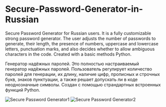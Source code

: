 # Secure-Password-Generator-in-Russian
Secure Password Generator for Russian users.
It is a fully customizable strong password generator. The user adjusts the number of passwords to generate, their length, the presence of numbers, uppercase and lowercase letters, punctuation marks, and also decides whether to allow ambiguous characters in the code. Created with a basic methods Python.

Генератор надёжных паролей.
Это полностью настраиваемый генератор надёжных паролей. Пользователь регулирует количество паролей для генерации, их длину, наличие цифр, прописных и строчных букв, знаков пунктуации, а также решает допускать ли в коде неоднозначные символы. Создан с помощью страндартных встроенных функций Python.

![Secure Password Generator1](https://user-images.githubusercontent.com/78534796/107041331-6d080500-67d1-11eb-8f19-eedb8831ca6b.JPG)
![Secure Password Generator2](https://user-images.githubusercontent.com/78534796/107041334-6da09b80-67d1-11eb-82e4-97578d621df3.JPG)

